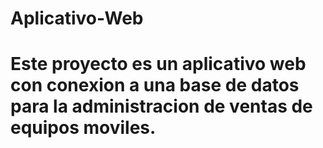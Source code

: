 # Aplicativo-Web
# Este proyecto es un aplicativo web con conexion a una base de datos para la administracion de ventas de equipos moviles.

